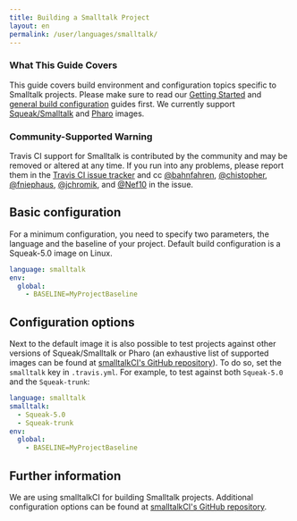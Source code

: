 ```yaml
---
title: Building a Smalltalk Project
layout: en
permalink: /user/languages/smalltalk/
---
```


### What This Guide Covers

This guide covers build environment and configuration topics specific to Smalltalk
projects. Please make sure to read our
[Getting Started](/user/getting-started/) and
[general build configuration](/user/customizing-the-build/) guides first.
We currently support [Squeak/Smalltalk](http://squeak.org/) and [Pharo](http://pharo.org) images.

### Community-Supported Warning

Travis CI support for Smalltalk is contributed by the community and may be removed or altered at any time. If you run into any problems, please report them in the
[Travis CI issue tracker](https://github.com/travis-ci/travis-ci/issues/new?labels=community:smalltalk)
and cc [@bahnfahren](https://github.com/bahnfahren),
[@chistopher](https://github.com/chistopher),
[@fniephaus](https://github.com/fniephaus),
[@jchromik](https://github.com/jchromik), and
[@Nef10](https://github.com/Nef10) in the issue.

## Basic configuration

For a minimum configuration, you need to specify two parameters, the language and the baseline of your project. Default build configuration is a Squeak-5.0 image on Linux.

```yaml
language: smalltalk
env:
  global:
    - BASELINE=MyProjectBaseline
```

## Configuration options

Next to the default image it is also possible to test projects against other versions of Squeak/Smalltalk or Pharo (an exhaustive list of supported images can be found at [smalltalkCI's GitHub repository](https://github.com/hpi-swa/smalltalkCI#images)).
To do so, set the `smalltalk` key in `.travis.yml`. For example,
to test against both `Squeak-5.0` and
the `Squeak-trunk`:

```yaml
language: smalltalk
smalltalk:
  - Squeak-5.0
  - Squeak-trunk
env:
  global:
    - BASELINE=MyProjectBaseline
```

## Further information

We are using smalltalkCI for building Smalltalk projects.
Additional configuration options can be found at [smalltalkCI's GitHub repository](https://github.com/hpi-swa/smalltalkCI#templates).
